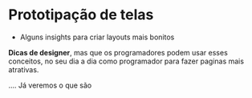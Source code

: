 # Prototipação de telas
- Alguns insights para criar layouts mais bonitos

 **Dicas de designer**, mas que os programadores podem usar esses conceitos, no seu dia a dia como programador
para fazer paginas mais atrativas.


 .... Já veremos o que são
